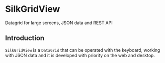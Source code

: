 # SilkGridView

Datagrid for large screens, JSON data and REST API

## Introduction

`SilkGridView` is a `DataGrid` that can be operated with the keyboard, working with JSON data and it is developed with priority on the web and desktop.  
